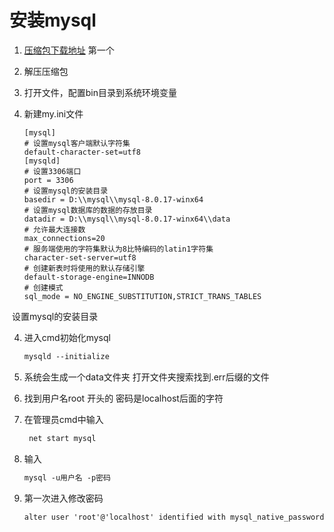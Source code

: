 # 安装mysql

1. [压缩包下载地址](https://dev.mysql.com/downloads/mysql/5.5.html#downloads)  第一个

2. 解压压缩包

3. 打开文件，配置bin目录到系统环境变量

4. 新建my.ini文件

   ```
   [mysql]
   # 设置mysql客户端默认字符集
   default-character-set=utf8
   [mysqld]
   # 设置3306端口
   port = 3306
   # 设置mysql的安装目录
   basedir = D:\\mysql\\mysql-8.0.17-winx64
   # 设置mysql数据库的数据的存放目录
   datadir = D:\\mysql\\mysql-8.0.17-winx64\\data
   # 允许最大连接数
   max_connections=20
   # 服务端使用的字符集默认为8比特编码的latin1字符集
   character-set-server=utf8
   # 创建新表时将使用的默认存储引擎
   default-storage-engine=INNODB
   # 创建模式
   sql_mode = NO_ENGINE_SUBSTITUTION,STRICT_TRANS_TABLES

​	设置mysql的安装目录

4. 进入cmd初始化mysql

   ```html
   mysqld --initialize
   ```

5. 系统会生成一个data文件夹 打开文件夹搜索找到.err后缀的文件

6. 找到用户名root 开头的 密码是localhost后面的字符

7. 在管理员cmd中输入

   ```html
    net start mysql
   ```

   

8. 输入

   ```html
   mysql -u用户名 -p密码
   ```

   

9. 第一次进入修改密码

   ```html
   alter user 'root'@'localhost' identified with mysql_native_password by ' **这里填写新密码** ';
   ```

   
